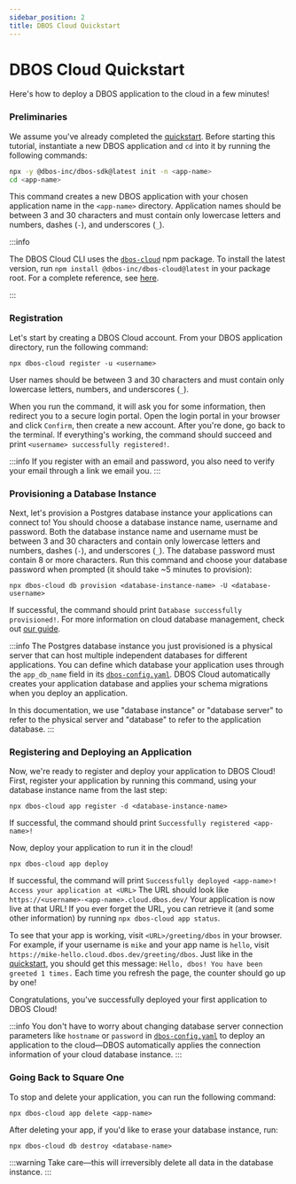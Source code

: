 ```yaml
---
sidebar_position: 2
title: DBOS Cloud Quickstart
---
```


# DBOS Cloud Quickstart

Here's how to deploy a DBOS application to the cloud in a few minutes!

### Preliminaries

We assume you've already completed the [quickstart](./quickstart.md).
Before starting this tutorial, instantiate a new DBOS application and `cd` into it by running the following commands:

```bash
npx -y @dbos-inc/dbos-sdk@latest init -n <app-name>
cd <app-name>
```

This command creates a new DBOS application with your chosen application name in the `<app-name>` directory.
Application names should be between 3 and 30 characters and must contain only lowercase letters and numbers, dashes (`-`), and underscores (`_`).

:::info

The DBOS Cloud CLI uses the [`dbos-cloud`](https://www.npmjs.com/package/@dbos-inc/dbos-cloud) npm package.
To install the latest version, run `npm install @dbos-inc/dbos-cloud@latest` in your package root.
For a complete reference, see [here](../api-reference/cloud-cli.md).

:::

### Registration

Let's start by creating a DBOS Cloud account.
From your DBOS application directory, run the following command:

```
npx dbos-cloud register -u <username>
```

User names should be between 3 and 30 characters and must contain only lowercase letters, numbers, and underscores (`_`).

When you run the command, it will ask you for some information, then redirect you to a secure login portal.
Open the login portal in your browser and click `Confirm`, then create a new account.
After you're done, go back to the terminal.
If everything's working, the command should succeed and print `<username> successfully registered!`.

:::info
If you register with an email and password, you also need to verify your email through a link we email you.
:::

### Provisioning a Database Instance

Next, let's provision a Postgres database instance your applications can connect to!
You should choose a database instance name, username and password.
Both the database instance name and username must be between 3 and 30 characters and contain only lowercase letters and numbers, dashes (`-`), and underscores (`_`).
The database password must contain 8 or more characters.
Run this command and choose your database password when prompted (it should take ~5 minutes to provision):

```
npx dbos-cloud db provision <database-instance-name> -U <database-username>
```

If successful, the command should print `Database successfully provisioned!`.
For more information on cloud database management, check out [our guide](../cloud-tutorials/database-management.md).

:::info
The Postgres database instance you just provisioned is a physical server that can host multiple independent databases for different applications.
You can define which database your application uses through the `app_db_name` field in its [`dbos-config.yaml`](../api-reference/configuration.md#database).
DBOS Cloud automatically creates your application database and applies your schema migrations when you deploy an application.

In this documentation, we use "database instance" or "database server" to refer to the physical server and "database" to refer to the application database.
:::

### Registering and Deploying an Application

Now, we're ready to register and deploy your application to DBOS Cloud!
First, register your application by running this command, using your database instance name from the last step:

```
npx dbos-cloud app register -d <database-instance-name>
```

If successful, the command should print `Successfully registered <app-name>!`

Now, deploy your application to run it in the cloud!

```
npx dbos-cloud app deploy
```

If successful, the command will print `Successfully deployed <app-name>! Access your application at <URL>`
The URL should look like `https://<username>-<app-name>.cloud.dbos.dev/`
Your application is now live at that URL!
If you ever forget the URL, you can retrieve it (and some other information) by running `npx dbos-cloud app status`.

To see that your app is working, visit `<URL>/greeting/dbos` in your browser.
For example, if your username is `mike` and your app name is `hello`, visit `https://mike-hello.cloud.dbos.dev/greeting/dbos`.
Just like in the [quickstart](./quickstart.md), you should get this message: `Hello, dbos! You have been greeted 1 times.` Each time you refresh the page, the counter should go up by one!

Congratulations, you've successfully deployed your first application to DBOS Cloud!

:::info
You don't have to worry about changing database server connection parameters like `hostname` or `password` in [`dbos-config.yaml`](../api-reference/configuration.md) to deploy an application to the cloud&#8212;DBOS automatically applies the connection information of your cloud database instance.
:::

### Going Back to Square One

To stop and delete your application, you can run the following command:
```
npx dbos-cloud app delete <app-name>
```

After deleting your app, if you'd like to erase your database instance, run:
```
npx dbos-cloud db destroy <database-name>
```

:::warning
Take care&#8212;this will irreversibly delete all data in the database instance.
:::
